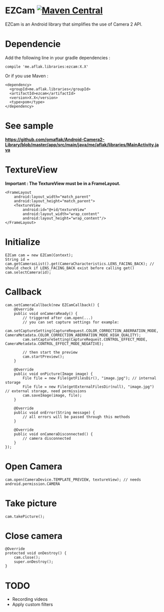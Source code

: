 # EZCam [![Maven Central](https://maven-badges.herokuapp.com/maven-central/me.aflak.libraries/ezcam/badge.svg)](https://maven-badges.herokuapp.com/maven-central/me.aflak.libraries/ezcam)

EZCam is an Android library that simplifies the use of Camera 2 API.

# Dependencie

Add the following line in your gradle dependencies :

	compile 'me.aflak.libraries:ezcam:X.X'

Or if you use Maven :

	<dependency>
	  <groupId>me.aflak.libraries</groupId>
	  <artifactId>ezcam</artifactId>
	  <version>X.X</version>
	  <type>pom</type>
	</dependency>

# See sample

**https://github.com/omaflak/Android-Camera2-Library/blob/master/app/src/main/java/me/aflak/libraries/MainActivity.java**

# TextureView

**Important : The TextureView must be in a FrameLayout.**

    <FrameLayout
        android:layout_width="match_parent"
        android:layout_height="match_parent">
        <TextureView
            android:id="@+id/textureView"
            android:layout_width="wrap_content"
            android:layout_height="wrap_content"/>
    </FrameLayout>

# Initialize

    EZCam cam = new EZCam(Context);
    String id = cam.getCamerasList().get(CameraCharacteristics.LENS_FACING_BACK); // should check if LENS_FACING_BACK exist before calling get()
    cam.selectCamera(id);

# Callback

    cam.setCameraCallback(new EZCamCallback() {
    	@Override
        public void onCameraReady() {
        	// triggered after cam.open(...)
        	// you can set capture settings for example:
        	cam.setCaptureSetting(CaptureRequest.COLOR_CORRECTION_ABERRATION_MODE, CameraMetadata.COLOR_CORRECTION_ABERRATION_MODE_HIGH_QUALITY);
        	cam.setCaptureSetting(CaptureRequest.CONTROL_EFFECT_MODE, CameraMetadata.CONTROL_EFFECT_MODE_NEGATIVE);
        	
        	// then start the preview
        	cam.startPreview();
        }

        @Override
        public void onPicture(Image image) {
        	File file = new File(getFilesDir(), "image.jpg"); // internal storage
        	File file = new File(getExternalFilesDir(null), "image.jpg") // external storage, need permissions
        	cam.saveImage(image, file);
        }

        @Override
        public void onError(String message) {
            // all errors will be passed through this methods
        }

        @Override
        public void onCameraDisconnected() {
        	// camera disconnected
        }
    });
	
# Open Camera

	cam.open(CameraDevice.TEMPLATE_PREVIEW, textureView); // needs android.permission.CAMERA
	
# Take picture

	cam.takePicture();
	
# Close camera

    @Override
    protected void onDestroy() {
        cam.close();
        super.onDestroy();
    }

# TODO

- Recording videos
- Apply custom filters
